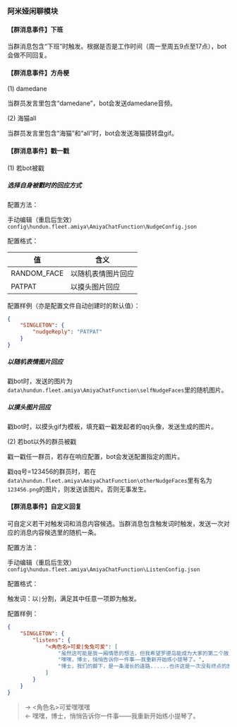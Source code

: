 ### 阿米娅闲聊模块

#### 【群消息事件】下班

当群消息包含“下班”时触发。根据是否是工作时间（周一至周五9点至17点），bot会做不同回复。

#### 【群消息事件】方舟梗

(1) damedane

当群员发言里包含“damedane”，bot会发送damedane音频。

(2) 海猫all

当群员发言里包含“海猫”和“all”时，bot会发送海猫摸转盘gif。

#### 【群消息事件】戳一戳

(1) 若bot被戳

##### 选择自身被戳时的回应方式

配置方法：

手动编辑（重启后生效）`config\hundun.fleet.amiya\AmiyaChatFunction\NudgeConfig.json`

配置格式：

|值|含义|
|---|---|
|RANDOM_FACE|以随机表情图片回应|
|PATPAT|以摸头图片回应|

配置样例（亦是配置文件自动创建时的默认值）：

```json
{ 
    "SINGLETON": {
        "nudgeReply": "PATPAT"
    }
}
```

##### 以随机表情图片回应

戳bot时，发送的图片为`data\hundun.fleet.amiya\AmiyaChatFunction\selfNudgeFaces`里的随机图片。

##### 以摸头图片回应

戳bot时，以摸头gif为模板，填充戳一戳发起者的qq头像，发送生成的图片。

(2) 若bot以外的群员被戳

戳一戳任一群员，若存在响应配置，bot会发送配置指定的图片。

戳qq号=123456的群员时，若在`data\hundun.fleet.amiya\AmiyaChatFunction\otherNudgeFaces`里有名为`123456.png`的图片，则发送该图片。否则无事发生。

#### 【群消息事件】自定义回复

可自定义若干对触发词和消息内容候选。当群消息包含触发词时触发，发送一次对应的消息内容候选里的随机一条。

配置方法：

手动编辑（重启后生效）`config\hundun.fleet.amiya\AmiyaChatFunction\ListenConfig.json`

配置格式：

触发词：以`|`分割，满足其中任意一项即为触发。

配置样例：

```json
{ 
    "SINGLETON": {
        "listens": {
            "<角色名>可爱|兔兔可爱": [
                "虽然这可能是我一厢情愿的想法，但我希望罗德岛能成为大家的第二个故乡......",
                "嘿嘿，博士，悄悄告诉你一件事——我重新开始练小提琴了。",
                "博士，我们的脚下，是一条漫长的道路......也许这是一次没有终点的旅行，但如果是和您一起，我觉得，非常幸福。"
            ]
        }
    }
}
```

>  -> <角色名>可爱嘿嘿嘿  
>  <- 嘿嘿，博士，悄悄告诉你一件事——我重新开始练小提琴了。  